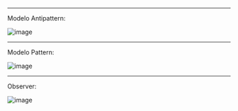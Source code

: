 
---

Modelo Antipattern:

![image](https://github.com/user-attachments/assets/0ace85ed-31af-45e4-a6c9-68507dd73807)


---

Modelo Pattern:


![image](https://github.com/user-attachments/assets/ed149610-2c26-4c90-b4c2-a06d452f449b)

---

Observer:

![image](https://github.com/user-attachments/assets/1457bacb-66f1-48d0-9559-596096bf25ed)

